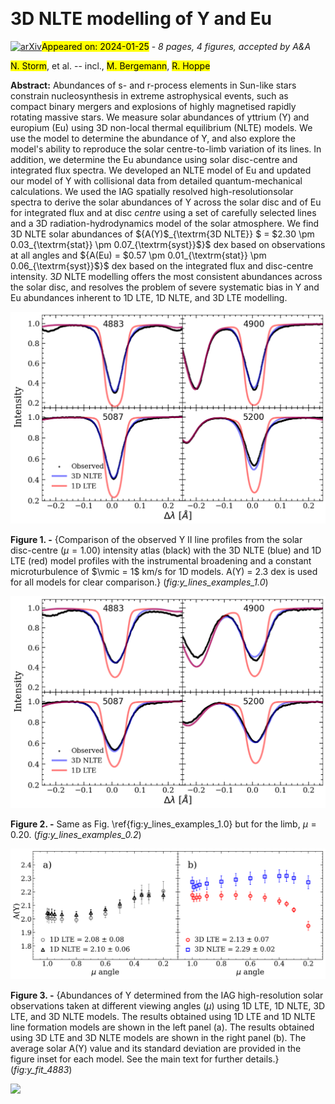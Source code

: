 <div class="macros" style="visibility:hidden;">
$\newcommand{\ensuremath}{}$
$\newcommand{\xspace}{}$
$\newcommand{\object}[1]{\texttt{#1}}$
$\newcommand{\farcs}{{.}''}$
$\newcommand{\farcm}{{.}'}$
$\newcommand{\arcsec}{''}$
$\newcommand{\arcmin}{'}$
$\newcommand{\ion}[2]{#1#2}$
$\newcommand{\textsc}[1]{\textrm{#1}}$
$\newcommand{\hl}[1]{\textrm{#1}}$
$\newcommand{\footnote}[1]{}$
$\newcommand{\teff}{T_{\rm eff}}$
$\newcommand{\logg}{\log g}$
$\newcommand{\vmic}{\xi_{\rm t}}$
$\newcommand{\Vmic}{\xi_{\rm t}}$
$\newcommand{\vmac}{V_{\rm mac}}$
$\newcommand{\EW}{W_{\lambda}}$
$\newcommand{\mA}{{\rm mÅ}}$
$\newcommand{\Elow}{E_{\rm low}}$
$\newcommand{\Eup}{E_{\rm up}}$
$\newcommand{\SH}{S\!_{\rm H}}$
$\newcommand{\Eu}[5]{\mbox{#1 ^#2{\rm #3}^{{\rm #4}}_{\rm #5}}}$
$\newcommand{\Y}[5]{\mbox{#1 ^#2{\rm #3}^{{\rm #4}}_{\rm #5}}}$
$\newcommand{\footnoterule}$
$\newcommand{\footnoterule}$
$\newcommand{\footnoterule}$</div>



<div id="title">

# 3D NLTE modelling of Y and Eu

</div>
<div id="comments">

[![arXiv](https://img.shields.io/badge/arXiv-2401.13450-b31b1b.svg)](https://arxiv.org/abs/2401.13450)<mark>Appeared on: 2024-01-25</mark> -  _8 pages, 4 figures, accepted by A&A_

</div>
<div id="authors">

<mark>N. Storm</mark>, et al. -- incl., <mark>M. Bergemann</mark>, <mark>R. Hoppe</mark>

</div>
<div id="abstract">

**Abstract:** Abundances of s- and r-process elements in Sun-like stars constrain nucleosynthesis in extreme astrophysical events, such as compact binary mergers and explosions of highly magnetised rapidly rotating massive stars. We measure solar abundances of yttrium (Y) and europium (Eu) using 3D non-local thermal equilibrium (NLTE) models. We use the model to determine the abundance of Y, and also explore the model's ability to reproduce the solar centre-to-limb variation of its lines. In addition, we determine the Eu abundance using solar disc-centre and integrated flux spectra. We developed an NLTE model of Eu and updated our model of Y with collisional data from detailed quantum-mechanical calculations. We used the IAG spatially resolved  high-resolutionsolar spectra to derive the solar abundances of Y across the solar disc and of Eu for integrated flux and at disc ${centre}$ using a set of carefully selected lines and a 3D radiation-hydrodynamics model of the solar atmosphere. We find 3D NLTE solar abundances of ${A(Y)$_{\textrm{3D NLTE}} $ = $2.30 \pm 0.03_{\textrm{stat}} \pm 0.07_{\textrm{syst}}$}$ dex based on observations at all angles and ${A(Eu) = $0.57 \pm 0.01_{\textrm{stat}} \pm 0.06_{\textrm{syst}}$}$ dex based on the integrated flux and disc-centre intensity. ${3D}$ NLTE modelling offers the most consistent abundances across the solar disc, and resolves the problem of severe systematic bias in Y and Eu abundances inherent to 1D LTE, 1D NLTE, and 3D LTE modelling.

</div>

<div id="div_fig1">

<img src="tmp_2401.13450/./figures/plot_example_yttrium_lines_diff_mu_0_v2_arx.png" alt="Fig1" width="100%"/>

**Figure 1. -** {Comparison of the observed Y II line profiles from the solar disc-centre ($\mu = 1.00$) intensity atlas (black) with the 3D NLTE (blue) and 1D LTE (red) model profiles with the instrumental broadening and a constant microturbulence of $\vmic = 1$ km/s for 1D models. A(Y) = 2.3 dex is used for all models for clear comparison.} (*fig:y_lines_examples_1.0*)

</div>
<div id="div_fig2">

<img src="tmp_2401.13450/./figures/plot_example_yttrium_lines_diff_mu_12_v2_arx.png" alt="Fig2" width="100%"/>

**Figure 2. -** Same as Fig. \ref{fig:y_lines_examples_1.0} but for the limb, $\mu = 0.20$. (*fig:y_lines_examples_0.2*)

</div>
<div id="div_fig3">

<img src="tmp_2401.13450/./figures/y_abund_10_comb.png" alt="Fig3" width="100%"/>

**Figure 3. -** {Abundances of Y determined from the IAG high-resolution solar observations taken at different viewing angles ($\mu$) using 1D LTE, 1D NLTE, 3D LTE, and 3D NLTE models. The results obtained using 1D LTE and 1D NLTE line formation models are shown in the left panel (a). The results obtained using 3D LTE and 3D NLTE models are shown in the right panel (b). The average solar A(Y) value and its standard deviation are provided in the figure inset for each model. See the main text for further details.} (*fig:y_fit_4883*)

</div><div id="qrcode"><img src=https://api.qrserver.com/v1/create-qr-code/?size=100x100&data="https://arxiv.org/abs/2401.13450"></div>